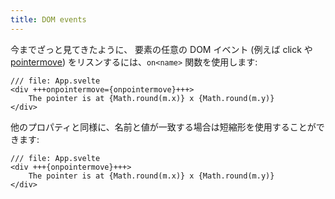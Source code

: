 ```yaml
---
title: DOM events
---
```


今までざっと見てきたように、 要素の任意の DOM イベント (例えば click や [pointermove](https://developer.mozilla.org/ja/docs/Web/API/Element/pointermove_event)) をリスンするには、`on<name>` 関数を使用します:

```svelte
/// file: App.svelte
<div +++onpointermove={onpointermove}+++>
	The pointer is at {Math.round(m.x)} x {Math.round(m.y)}
</div>
```

他のプロパティと同様に、名前と値が一致する場合は短縮形を使用することができます:

```svelte
/// file: App.svelte
<div +++{onpointermove}+++>
	The pointer is at {Math.round(m.x)} x {Math.round(m.y)}
</div>
```
